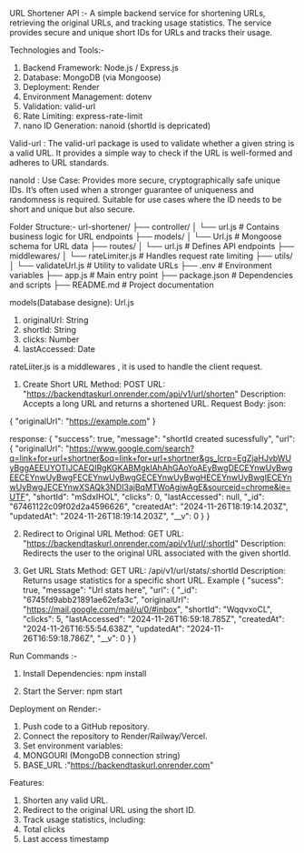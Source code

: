 URL Shortener API :-
A simple backend service for shortening URLs, retrieving the original URLs, and tracking usage statistics. The service provides secure and unique short IDs for URLs and tracks their usage.

Technologies and Tools:-

1. Backend Framework: Node.js / Express.js
2. Database: MongoDB (via Mongoose)
3. Deployment: Render
4. Environment Management: dotenv
5. Validation: valid-url
6. Rate Limiting: express-rate-limit
7. nano ID Generation: nanoid (shortId is depricated)

Valid-url : The valid-url package is used to validate whether a given string is a valid URL. It provides a simple way to check if the URL is well-formed and adheres to URL standards.

nanoId : Use Case: Provides more secure, cryptographically safe unique IDs. It’s often used when a stronger guarantee of uniqueness and randomness is required. Suitable for use cases where the ID needs to be short and unique but also secure.

Folder Structure:-
url-shortener/
├── controller/
│ └── url.js # Contains business logic for URL endpoints
├── models/
│ └── Url.js # Mongoose schema for URL data
├── routes/
│ └── url.js # Defines API endpoints
├── middlewares/
│ └── rateLimiter.js # Handles request rate limiting
├── utils/
│ └── validateUrl.js # Utility to validate URLs
├── .env # Environment variables
├── app.js # Main entry point
├── package.json # Dependencies and scripts
├── README.md # Project documentation

models(Database designe):
Url.js

1.  originalUrl: String
2.  shortId: String
3.  clicks: Number
4.  lastAccessed: Date

rateLiiter.js is a middlewares , it is used to handle the client request.

1. Create Short URL
   Method: POST
   URL: "https://backendtaskurl.onrender.com/api/v1/url/shorten"
   Description: Accepts a long URL and returns a shortened URL.
   Request Body:
   json:

{
"originalUrl": "https://example.com"
}

response:
{
"success": true,
"message": "shortId created sucessfully",
"url": {
"originalUrl": "https://www.google.com/search?q=link+for+url+shortner&oq=link+for+url+shortner&gs_lcrp=EgZjaHJvbWUyBggAEEUYOTIJCAEQIRgKGKABMgkIAhAhGAoYoAEyBwgDECEYnwUyBwgEECEYnwUyBwgFECEYnwUyBwgGECEYnwUyBwgHECEYnwUyBwgIECEYnwUyBwgJECEYnwXSAQk3NDI3ajBqMTWoAgiwAgE&sourceid=chrome&ie=UTF",
"shortId": "mSdxIHOL",
"clicks": 0,
"lastAccessed": null,
"\_id": "67461122c09f02d2a4596626",
"createdAt": "2024-11-26T18:19:14.203Z",
"updatedAt": "2024-11-26T18:19:14.203Z",
"\_\_v": 0
}
}

2. Redirect to Original URL
   Method: GET
   URL: "https://backendtaskurl.onrender.com/api/v1/url/:shortId"
   Description: Redirects the user to the original URL associated with the given shortId.

3. Get URL Stats
   Method: GET
   URL: /api/v1/url/stats/:shortId
   Description: Returns usage statistics for a specific short URL.
   Example
   {
   "sucess": true,
   "message": "Url stats here",
   "url": {
   "\_id": "6745fd9abb21891ae62efa3c",
   "originalUrl": "https://mail.google.com/mail/u/0/#inbox",
   "shortId": "WqqvxoCL",
   "clicks": 5,
   "lastAccessed": "2024-11-26T16:59:18.785Z",
   "createdAt": "2024-11-26T16:55:54.638Z",
   "updatedAt": "2024-11-26T16:59:18.786Z",
   "\_\_v": 0
   }
   }

Run Commands :-

1. Install Dependencies:
   npm install

2. Start the Server:
   npm start

Deployment on Render:-

1. Push code to a GitHub repository.
2. Connect the repository to Render/Railway/Vercel.
3. Set environment variables:
4. MONGOURI (MongoDB connection string)
5. BASE_URL :"https://backendtaskurl.onrender.com"

Features:

1. Shorten any valid URL.
2. Redirect to the original URL using the short ID.
3. Track usage statistics, including:
4. Total clicks
5. Last access timestamp
